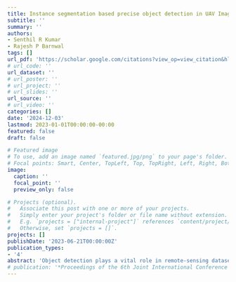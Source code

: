 ```yaml
---
title: Instance segmentation based precise object detection in UAV Images using Mask R-CNN
subtitle: ''
summary: ''
authors:
- Senthil R Kumar
- Rajesh P Barnwal
tags: []
url_pdf: 'https://scholar.google.com/citations?view_op=view_citation&hl=en&user=4wKa0cQAAAAJ&sortby=pubdate&citation_for_view=4wKa0cQAAAAJ:J_g5lzvAfSwC'
# url_code: ''
url_dataset: ''
# url_poster: ''
# url_project: ''
# url_slides: ''
url_source: ''
# url_video: ''
categories: []
date: '2024-12-03'
lastmod: 2023-01-01T00:00:00-00:00
featured: false
draft: false

# Featured image
# To use, add an image named `featured.jpg/png` to your page's folder.
# Focal points: Smart, Center, TopLeft, Top, TopRight, Left, Right, BottomLeft, Bottom, BottomRight.
image:
  caption: ''
  focal_point: ''
  preview_only: false

# Projects (optional).
#   Associate this post with one or more of your projects.
#   Simply enter your project's folder or file name without extension.
#   E.g. `projects = ["internal-project"]` references `content/project/deep-learning/index.md`.
#   Otherwise, set `projects = []`.
projects: []
publishDate: '2023-06-21T00:00:00Z'
publication_types:
- '4'
abstract: 'Object detection plays a vital role in remote-sensing dataset which trains the image or things and helps in classifying the images into its classes. Instance segmentation is the avant-garde technique used for object detection in Deep Learning. There are number of instance segmentation models which can produce significant results. Object detection, segmentation and RGB analysis in images taken from Unmanned Aerial Vehicle (UAV) are difficult with desired level of performance. Instance segmentation is a powerful method that extracts each object and its location with the predicted label for pixels in the input image. In this paper, a study has been carried out on implementation of Mask R-CNN for instance segmentation with different optimization algorithms to obtain a more accurate result for UAV images. The training has been carried out with Mask R-CNN for object detection using ResNet50 and ResNet101 as backbone. After extensive experiments, it has been observed that the optimization algorithm plays the vital role on the overall computational process and can improve the accuracy level with reduction in the training/validation loss. The experiment has been conducted on the publicly available UAV datasets. The paper further presents the results in terms of different performance parameters.'
# publication: '*Proceedings of the 6th Joint International Conference on Data Science \& Management of Data (10th ACM IKDD CODS and 28th COMAD)*'
---
```


